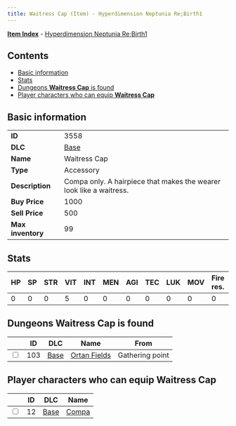 ```yaml
---
title: Waitress Cap (Item) - Hyperdimension Neptunia Re;Birth1
---
```


[**Item Index**](/neptunia/rb1/item/index.html) - [Hyperdimension Neptunia Re;Birth1](/neptunia/rb1)

## Contents

- [Basic information](#basic-information)
- [Stats](#stats)
- [Dungeons **Waitress Cap** is found](#dungeons-waitress-cap-is-found)
- [Player characters who can equip **Waitress Cap**](#player-characters-who-can-equip-waitress-cap)
## Basic information

|   |   |
| -- | -- |
| **ID** | 3558 |
| **DLC** | [Base](/neptunia/rb1/dlc/1-base.html) |
| **Name** | Waitress Cap |
| **Type** | Accessory |
| **Description** | Compa only. A hairpiece that makes the wearer look like a waitress. |
| **Buy Price** | 1000 |
| **Sell Price** | 500 |
| **Max inventory** | 99 |


## Stats

| HP | SP | STR | VIT | INT | MEN | AGI | TEC | LUK | MOV | Fire res. | Ice res. | Wind res. | Lightning res. |
| -- | -- | --- | --- | --- | --- | --- | --- | --- | --- | --------- | -------- | --------- | -------------- |
| 0 | 0 | 0 | 5 | 0 | 0 | 0 | 0 | 0 | 0 | 0 | 0 | 0 | 0 |


## Dungeons **Waitress Cap** is found

|    | ID | DLC | Name | From |
| -- | -- | --- | ---- | ---- |
| <input type="checkbox" id="rb1-dungeon-1-103" class="trackbox" /> | 103 | [Base](/neptunia/rb1/dlc/1-base.html) | [Ortan Fields](/neptunia/rb1/dungeon/1-103-ortan-fields.html) | Gathering point |


## Player characters who can equip **Waitress Cap**

|    | ID | DLC | Name |
| -- | -- | --- | ---- |
| <input type="checkbox" id="rb1-player-1-12" class="trackbox" /> | 12 | [Base](/neptunia/rb1/dlc/1-base.html) | [Compa](/neptunia/rb1/player/1-12-compa.html) |

